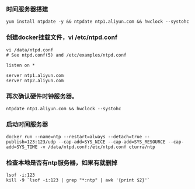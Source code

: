 ### 时间服务器搭建

```
yum install ntpdate -y && ntpdate ntp1.aliyun.com && hwclock --systohc
```

### 创建docker挂载文件，vi /etc/ntpd.conf

```
vi /data/ntpd.conf
# See ntpd.conf(5) and /etc/examples/ntpd.conf

listen on *

server ntp1.aliyun.com
server ntp2.aliyun.com
```

### 再次确认硬件时钟服务器。

```
ntpdate ntp1.aliyun.com && hwclock --systohc
```

### 启动时间服务器

```
docker run --name=ntp --restart=always --detach=true --publish=123:123/udp --cap-add=SYS_NICE --cap-add=SYS_RESOURCE --cap-add=SYS_TIME -v /data/ntpd.conf:/etc/ntpd.conf cturra/ntp
```

### 检查本地是否有ntp服务器，如果有就删掉

```
lsof -i:123
kill -9 `lsof -i:123 | grep "*:ntp" | awk '{print $2}'`
```

